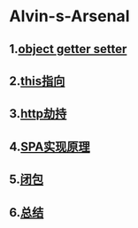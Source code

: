 # Alvin-s-Arsenal
## 1.[object getter setter](https://zhuanlan.zhihu.com/p/25672454)
## 2.[this指向](https://www.cnblogs.com/dongcanliang/p/7054176.html)
## 3.[http劫持](https://www.zhihu.com/question/35720092/answer/523563873)
## 4.[SPA实现原理](https://github.com/youngwind/blog/issues/109)
## 5.[闭包](https://developer.mozilla.org/zh-CN/docs/Web/JavaScript/Closures)
## 6.[总结](https://segmentfault.com/a/1190000014297702)
